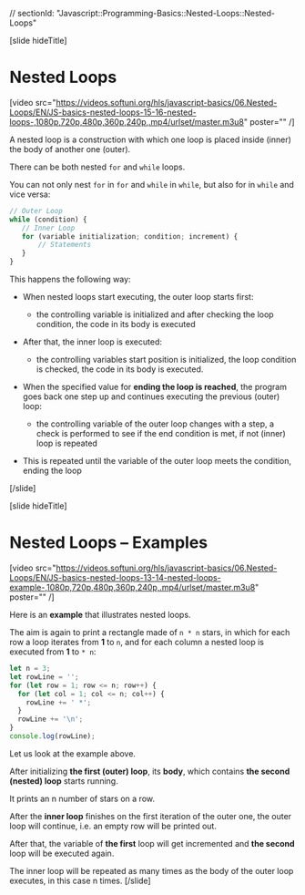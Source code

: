 // sectionId: "Javascript::Programming-Basics::Nested-Loops::Nested-Loops"

[slide hideTitle]
# Nested Loops

[video src="https://videos.softuni.org/hls/javascript-basics/06.Nested-Loops/EN/JS-basics-nested-loops-15-16-nested-loops-,1080p,720p,480p,360p,240p,.mp4/urlset/master.m3u8" poster="" /]

A nested loop is a construction with which one loop is placed inside \(inner\) the body of another one \(outer\). 

There can be both nested `for` and `while` loops. 

You can not only nest `for` in `for` and `while` in `while`, but also for in `while` and vice versa: 

```js
// Outer Loop
while (condition) {
   // Inner Loop 
   for (variable initialization; condition; increment) {   
       // Statements
   }
}
```
This happens the following way: 

* When nested loops start executing, the outer loop starts first: 

    * the controlling variable is initialized and after checking the loop condition, the code in its body is executed 

* After that, the inner loop is executed: 

    * the controlling variables start position is initialized, the loop condition is checked, the code in its body is executed. 

* When the specified value for **ending the loop is reached**, the program goes back one step up and continues executing the previous (outer) loop: 

    * the controlling variable of the outer loop changes with a step, a check is performed to see if the end condition is met, if not (inner) loop is repeated 

* This is repeated until the variable of the outer loop meets the condition, ending the loop 

[/slide]

[slide hideTitle]
# Nested Loops – Examples

[video src="https://videos.softuni.org/hls/javascript-basics/06.Nested-Loops/EN/JS-basics-nested-loops-13-14-nested-loops-example-,1080p,720p,480p,360p,240p,.mp4/urlset/master.m3u8" poster="" /]

Here is an **example** that illustrates nested loops. 

The aim is again to print a rectangle made of `n * n` stars, in which for each row a loop iterates from **1** to `n`, and for each column a nested loop is executed from **1** to `* n`:

```js live
let n = 3;
let rowLine = '';
for (let row = 1; row <= n; row++) {
  for (let col = 1; col <= n; col++) {
    rowLine += ' *';
  }
  rowLine += '\n';
}
console.log(rowLine);
```

Let us look at the example above. 

After initializing **the first (outer) loop**, its **body**, which contains **the second (nested) loop** starts running. 

It prints an n number of stars on a row. 

After the **inner loop** finishes on the first iteration of the outer one, the outer loop will continue, i.e. an empty row will be printed out. 

After that, the variable of **the first** loop will get incremented and **the second** loop will be executed again. 

The inner loop will be repeated as many times as the body of the outer loop executes, in this case n times. 
[/slide]
